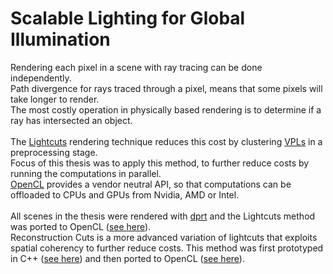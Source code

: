 # Scalable Lighting for Global Illumination

Rendering each pixel in a scene with ray tracing can be done independently.
<br>
Path divergence for rays traced through a pixel, means that some pixels will take longer to render.
<br>
The most costly operation in physically based rendering is to determine if a ray has intersected an object.
<br>
<br>
The [Lightcuts](https://www.cs.cornell.edu/~kb/projects/lightcuts/) rendering technique reduces this cost by 
clustering [VPLs](https://dl.acm.org/doi/pdf/10.1145/258734.258769) in a preprocessing stage.
<br>
Focus of this thesis was to apply this method, to further reduce costs by running the computations in parallel.
<br>
[OpenCL](https://www.khronos.org/opencl/) provides a vendor neutral API, so that computations can be offloaded to CPUs and GPUs from Nvidia, AMD or Intel.
<br><br>
All scenes in the thesis were rendered with [dprt](https://github.com/bingecoding/dprt) and the Lightcuts method was ported 
to OpenCL ([see here](https://github.com/bingecoding/dprt/blob/main/src/kernels/lightcutsgpu_kernel.cl)).
<br>
Reconstruction Cuts is a more advanced variation of lightcuts that exploits spatial coherency to further reduce costs.
This method was first prototyped in C++ ([see here](https://github.com/bingecoding/dprt/blob/main/src/engines/reconstructioncutscpu.cpp)) 
and then ported to OpenCL ([see here](https://github.com/bingecoding/dprt/blob/main/src/kernels/reconstructioncutsgpu_kernel.cl)).